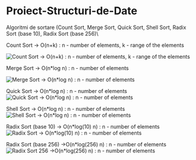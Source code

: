 # Proiect-Structuri-de-Date

Algoritmi de sortare (Count Sort, Merge Sort, Quick Sort, Shell Sort, Radix Sort (base 10), Radix Sort (base 256)\


Count Sort -> O(n+k) : n - number of elements, k - range of the elements

![Count Sort -> O(n+k) : n - number of elements, k - range of the elements](https://user-images.githubusercontent.com/105515716/226142841-996aca6a-3b42-4e28-9764-e736db995a60.png)


Merge Sort -> O(n*log n) : n - number of elements

![Merge Sort -> O(n*log n) : n - number of elements](https://user-images.githubusercontent.com/105515716/226143030-411b5ac8-cd45-4ab2-aa1e-8086d3a3e5b9.png)


Quick Sort -> O(n*log n) : n - number of elements
![Quick Sort -> O(n*log n) : n - number of elements](https://user-images.githubusercontent.com/105515716/226143082-1b9118ba-f978-4729-aec1-2b51cd02aec2.png)


Shell Sort -> O(n*log n) : n - number of elements
![Shell Sort -> O(n*log n) : n - number of elements](https://user-images.githubusercontent.com/105515716/226143129-c70e1163-cf7b-4b1a-b4e0-e28cdae59b60.png)


Radix Sort (base 10) -> O(n*log(10) n) : n - number of elements
![Radix Sort -> O(n*log(10) n) : n - number of elements](https://user-images.githubusercontent.com/105515716/226143156-78af6d4b-e29d-4e9f-b25f-ae54de624f18.png)

Radix Sort (base 256) ->O(n*log(256) n) : n - number of elements
![Radix Sort 256 ->O(n*log(256) n) : n - number of elements](https://user-images.githubusercontent.com/105515716/226143222-aa0f7652-bf38-44f2-9f7e-3232a8a57342.png)
